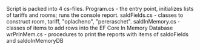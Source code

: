 Script is packed into 4 cs-files. 
Program.cs - the entry point, initializes lists of tariffs and rooms; runs the console report.
saldFields.cs  - classes to construct room, tariff,  "oplacheno", "pereraschet".
saldInMemory.cs -  classes of items to add rows into the EF Core In Memory Database
wrPrInMem.cs - procedures to print the reports with items of saldoFields and saldoInMemoryDB
